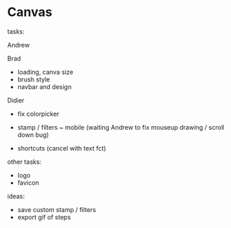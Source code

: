 # Canvas

tasks:

Andrew

<!-- - fix border, width
- fix text
- save
- undo -->

Brad

- loading, canva size
- brush style
- navbar and design

Didier  

+ fix colorpicker
- stamp / filters
~ mobile (waiting Andrew to fix mouseup drawing / scroll down bug)
+ shortcuts (cancel with text fct)

other tasks:

- logo
- favicon

ideas:

- save custom stamp / filters
- export gif of steps